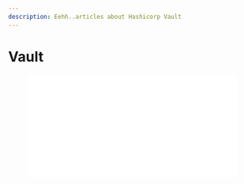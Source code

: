 ```yaml
---
description: Eehh..articles about Hashicorp Vault
---
```


# Vault

<figure><img src="../.gitbook/assets/Vault_PrimaryLogo_White_RGB.png" alt=""><figcaption></figcaption></figure>
